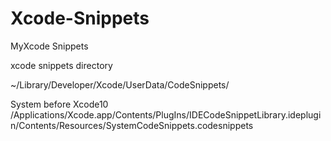 # Xcode-Snippets
MyXcode Snippets

xcode snippets directory

~/Library/Developer/Xcode/UserData/CodeSnippets/


System
before Xcode10 
/Applications/Xcode.app/Contents/PlugIns/IDECodeSnippetLibrary.ideplugin/Contents/Resources/SystemCodeSnippets.codesnippets

